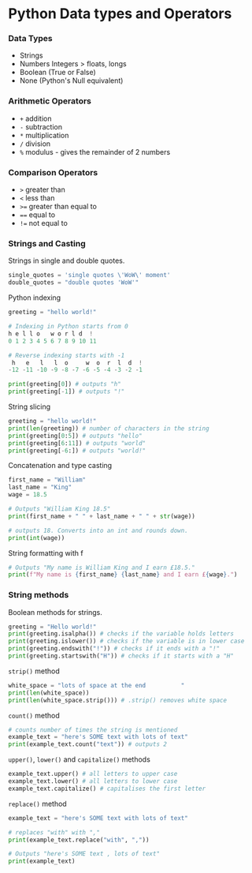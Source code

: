 # Python Data types and Operators
### Data Types
* Strings
* Numbers Integers > floats, longs
* Boolean (True or False)
* None (Python's Null equivalent)

### Arithmetic Operators
* `+` addition
* `-` subtraction
* `*` multiplication
* `/` division
* `%` modulus - gives the remainder of 2 numbers
  
### Comparison Operators
  * `>` greater than 
  * `<` less than
  * `>=` greater than equal to
  * `==` equal to
  * `!=` not equal to
    
### Strings and Casting
Strings in single and double quotes.
```python
single_quotes = 'single quotes \'WoW\' moment'
double_quotes = "double quotes 'WoW'"
```

Python indexing
```python
greeting = "hello world!"

# Indexing in Python starts from 0
h e l l o   w o r l d  !
0 1 2 3 4 5 6 7 8 9 10 11

# Reverse indexing starts with -1
 h   e   l   l  o     w  o  r  l  d  !
-12 -11 -10 -9 -8 -7 -6 -5 -4 -3 -2 -1

print(greeting[0]) # outputs "h"
print(greeting[-1]) # outputs "!"
```

String slicing
```python
greeting = "hello world!"
print(len(greeting)) # number of characters in the string
print(greeting[0:5]) # outputs "hello"
print(greeting[6:11]) # outputs "world"
print(greeting[-6:]) # outputs "world!"
```

Concatenation and type casting
```python
first_name = "William"
last_name = "King"
wage = 18.5

# Outputs "William King 18.5"
print(first_name + " " + last_name + " " + str(wage))

# outputs 18. Converts into an int and rounds down.
print(int(wage))
```

String formatting with f
```python
# Outputs "My name is William King and I earn £18.5."
print(f"My name is {first_name} {last_name} and I earn £{wage}.")
```

### String methods
Boolean methods for strings.
```python
greeting = "Hello world!"
print(greeting.isalpha()) # checks if the variable holds letters
print(greeting.islower()) # checks if the variable is in lower case
print(greeting.endswith("!")) # checks if it ends with a "!"
print(greeting.startswith("H")) # checks if it starts with a "H"
```

`strip()` method
```python
white_space = "lots of space at the end          "
print(len(white_space))
print(len(white_space.strip())) # .strip() removes white space
```

`count()` method
```python
# counts number of times the string is mentioned
example_text = "here's SOME text with lots of text"
print(example_text.count("text")) # outputs 2
```

`upper()`, `lower()` and `capitalize()` methods
```python
example_text.upper() # all letters to upper case
example_text.lower() # all letters to lower case
example_text.capitalize() # capitalises the first letter
```

`replace()` method
```python
example_text = "here's SOME text with lots of text"

# replaces "with" with ","
print(example_text.replace("with", ","))

# Outputs "here's SOME text , lots of text"
print(example_text)
```
